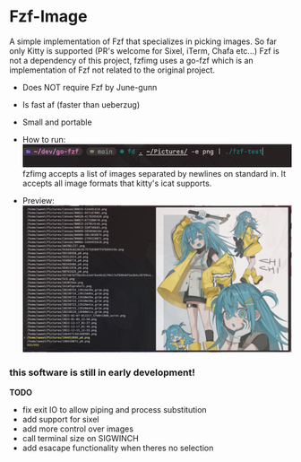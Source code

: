 # Fzf-Image

A simple implementation of Fzf that specializes in picking images.
So far only Kitty is supported (PR's welcome for Sixel, iTerm, Chafa etc...)
Fzf is not a dependency of this project, fzfimg uses a go-fzf which is an implementation
of Fzf not related to the original project.

- Does NOT require Fzf by June-gunn
- Is fast af (faster than ueberzug)
- Small and portable

- How to run:
  ![](cli.png)
  fzfimg accepts a list of images separated by newlines on standard in. It accepts all image formats
  that kitty's icat supports.

- Preview:
  ![](preview.png)

### this software is still in early development!

<b>TODO</b>

- fix exit IO to allow piping and process substitution
- add support for sixel
- add more control over images
- call terminal size on SIGWINCH
- add esacape functionality when theres no selection
